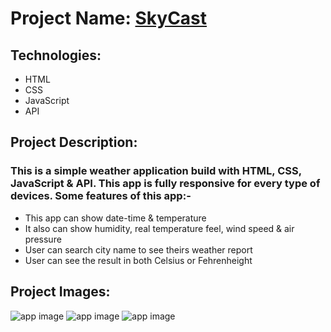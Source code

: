 # Project Name: [SkyCast](https://skycast-js.netlify.app)

## Technologies:
- HTML
- CSS
- JavaScript
- API

## Project Description:
### This is a simple weather application build with HTML, CSS, JavaScript & API. This app is fully responsive for every type of devices. Some features of this app:-
- This app can show date-time & temperature
- It also can show humidity, real temperature feel, wind speed & air pressure
- User can search city name to see theirs weather report
- User can see the result in both Celsius or Fehrenheight

## Project Images:
![app image](https://i.ibb.co/FH9CGvh/1.png)
![app image](https://i.ibb.co/yymbQcq/2.png)
![app image](https://i.ibb.co/DVBSQft/3.png)
